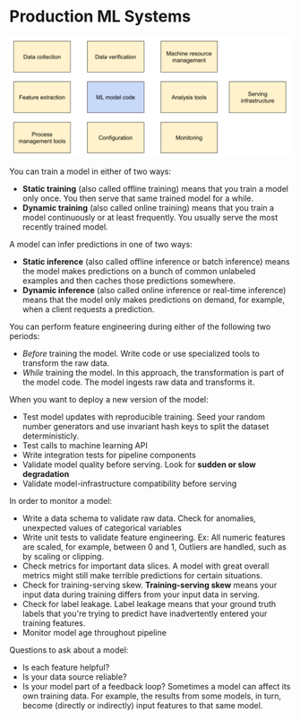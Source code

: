 # Production ML Systems

![](images/production_ml/ml_systems.png)

You can train a model in either of two ways:
- __Static training__ (also called offline training) means that you train a model only once. You then serve that same trained model for a while.
- __Dynamic training__ (also called online training) means that you train a model continuously or at least frequently. You usually serve the most recently trained model.

A model can infer predictions in one of two ways:
- __Static inference__ (also called offline inference or batch inference) means the model makes predictions on a bunch of common unlabeled examples and then caches those predictions somewhere.
- __Dynamic inference__ (also called online inference or real-time inference) means that the model only makes predictions on demand, for example, when a client requests a prediction.

You can perform feature engineering during either of the following two periods:
- _Before_ training the model. Write code or use specialized tools to transform the raw data.
- _While_ training the model. In this approach, the transformation is part of the model code. The model ingests raw data and transforms it.

When you want to deploy a new version of the model:
- Test model updates with reproducible training. Seed your random number generators and use invariant hash keys to split the dataset deterministicly. 
- Test calls to machine learning API
- Write integration tests for pipeline components
- Validate model quality before serving. Look for __sudden or slow degradation__
- Validate model-infrastructure compatibility before serving

In order to monitor a model:
- Write a data schema to validate raw data. Check for anomalies, unexpected values of categorical variables
- Write unit tests to validate feature engineering. Ex: All numeric features are scaled, for example, between 0 and 1, Outliers are handled, such as by scaling or clipping.
- Check metrics for important data slices. A model with great overall metrics might still make terrible predictions for certain situations.
- Check for training-serving skew. __Training-serving skew__ means your input data during training differs from your input data in serving.
- Check for label leakage. Label leakage means that your ground truth labels that you're trying to predict have inadvertently entered your training features. 
- Monitor model age throughout pipeline

Questions to ask about a model:
- Is each feature helpful?
- Is your data source reliable?
- Is your model part of a feedback loop? Sometimes a model can affect its own training data. For example, the results from some models, in turn, become (directly or indirectly) input features to that same model.